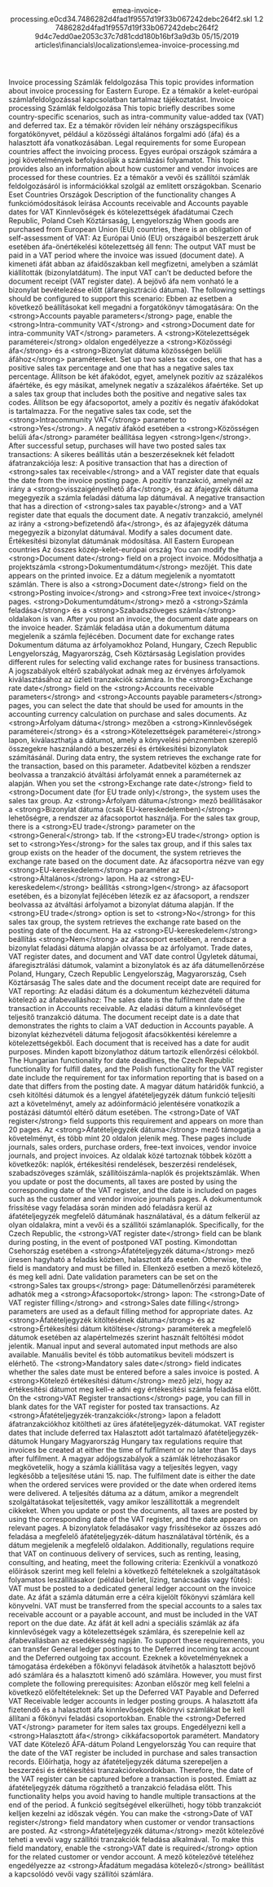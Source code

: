 <?xml version="1.0" encoding="UTF-8"?>
<xliff xmlns:logoport="urn:logoport:xliffeditor:xliff-extras:1.0" xmlns:xsi="http://www.w3.org/2001/XMLSchema-instance" xmlns="urn:oasis:names:tc:xliff:document:1.2" xmlns:xliffext="urn:microsoft:content:schema:xliffextensions" version="1.2" xsi:schemaLocation="urn:oasis:names:tc:xliff:document:1.2 xliff-core-1.2-transitional.xsd">
  <file datatype="xml" source-language="en-US" original="emea-invoice-processing.md" target-language="hu-HU">
    <header>
      <tool tool-company="Microsoft" tool-version="1.0-7889195" tool-name="mdxliff" tool-id="mdxliff"/>
      <xliffext:skl_file_name>emea-invoice-processing.e0cd34.7486282d4fad1f9557d19f33b067242debc264f2.skl</xliffext:skl_file_name>
      <xliffext:version>1.2</xliffext:version>
      <xliffext:ms.openlocfilehash>7486282d4fad1f9557d19f33b067242debc264f2</xliffext:ms.openlocfilehash>
      <xliffext:ms.sourcegitcommit>9d4c7edd0ae2053c37c7d81cdd180b16bf3a9d3b</xliffext:ms.sourcegitcommit>
      <xliffext:ms.lasthandoff>05/15/2019</xliffext:ms.lasthandoff>
      <xliffext:ms.openlocfilepath>articles\financials\localizations\emea-invoice-processing.md</xliffext:ms.openlocfilepath>
    </header>
    <body>
      <group extype="content" id="content">
        <trans-unit xml:space="preserve" translate="yes" id="101" restype="x-metadata">
          <source>Invoice processing</source>
        <target logoport:matchpercent="101" state="translated" state-qualifier="leveraged-tm">Számlák feldolgozása</target></trans-unit>
        <trans-unit xml:space="preserve" translate="yes" id="102" restype="x-metadata">
          <source>This topic provides information about invoice processing for Eastern Europe.</source>
        <target logoport:matchpercent="101" state="translated" state-qualifier="leveraged-tm">Ez a témakör a kelet-európai számlafeldolgozással kapcsolatban tartalmaz tájékoztatást.</target></trans-unit>
        <trans-unit xml:space="preserve" translate="yes" id="103">
          <source>Invoice processing</source>
        <target logoport:matchpercent="101" state="translated" state-qualifier="leveraged-tm">Számlák feldolgozása</target></trans-unit>
        <trans-unit xml:space="preserve" translate="yes" id="104">
          <source>This topic briefly describes some country-specific scenarios, such as intra-community value-added tax (VAT) and deferred tax.</source>
        <target logoport:matchpercent="101" state="translated" state-qualifier="leveraged-tm">Ez a témakör röviden leír néhány országspecifikus forgatókönyvet, például a közösségi általános forgalmi adó (áfa) és a halasztott áfa vonatkozásában.</target></trans-unit>
        <trans-unit xml:space="preserve" translate="yes" id="105">
          <source>Legal requirements for some European countries affect the invoicing process.</source>
        <target logoport:matchpercent="101" state="translated" state-qualifier="leveraged-tm">Egyes európai országok számára a jogi követelmények befolyásolják a számlázási folyamatot.</target></trans-unit>
        <trans-unit xml:space="preserve" translate="yes" id="106">
          <source>This topic provides also an information about how customer and vendor invoices are processed for these countries.</source>
        <target logoport:matchpercent="101" state="translated" state-qualifier="leveraged-tm">Ez a témakör a vevői és szállítói számlák feldolgozásáról is információkkal szolgál az említett országokban.</target></trans-unit>
        <trans-unit xml:space="preserve" translate="yes" id="107">
          <source>Scenario</source>
        <target logoport:matchpercent="101" state="translated" state-qualifier="leveraged-tm">Eset</target></trans-unit>
        <trans-unit xml:space="preserve" translate="yes" id="108">
          <source>Countries</source>
        <target logoport:matchpercent="101" state="translated" state-qualifier="leveraged-tm">Országok</target></trans-unit>
        <trans-unit xml:space="preserve" translate="yes" id="109">
          <source>Description of the functionality changes</source>
        <target logoport:matchpercent="101" state="translated" state-qualifier="leveraged-tm">A funkciómódosítások leírása</target></trans-unit>
        <trans-unit xml:space="preserve" translate="yes" id="110">
          <source>Accounts receivable and Accounts payable dates for VAT</source>
        <target logoport:matchpercent="101" state="translated" state-qualifier="leveraged-tm"> Kinnlevőségek és kötelezettségek áfadátumai</target></trans-unit>
        <trans-unit xml:space="preserve" translate="yes" id="111">
          <source>Czech Republic, Poland</source>
        <target logoport:matchpercent="101" state="translated" state-qualifier="leveraged-tm">Cseh Köztársaság, Lengyelország</target></trans-unit>
        <trans-unit xml:space="preserve" translate="yes" id="112">
          <source>When goods are purchased from European Union (EU) countries, there is an obligation of self-assessment of VAT:</source>
        <target logoport:matchpercent="101" state="translated" state-qualifier="leveraged-tm">Az Európai Unió (EU) országaiból beszerzett áruk esetében áfa-önértékelési kötelezettség áll fenn:</target></trans-unit>
        <trans-unit xml:space="preserve" translate="yes" id="113">
          <source>The output VAT must be paid in a VAT period where the invoice was issued (document date).</source>
        <target logoport:matchpercent="101" state="translated" state-qualifier="leveraged-tm">A kimeneti áfát abban az áfaidőszakban kell megfizetni, amelyben a számlát kiállították (bizonylatdátum).</target></trans-unit>
        <trans-unit xml:space="preserve" translate="yes" id="114">
          <source>The input VAT can’t be deducted before the document receipt (VAT register date).</source>
        <target logoport:matchpercent="101" state="translated" state-qualifier="leveraged-tm">A bejövő áfa nem vonható le a bizonylat bevételezése előtt (áfaregisztráció dátuma).</target></trans-unit>
        <trans-unit xml:space="preserve" translate="yes" id="115">
          <source>The following settings should be configured to support this scenario:</source>
        <target logoport:matchpercent="101" state="translated" state-qualifier="leveraged-tm">Ebben az esetben a következő beállításokat kell megadni a forgatókönyv támogatására:</target></trans-unit>
        <trans-unit xml:space="preserve" translate="yes" id="116">
          <source>On the <bpt id="p1">&lt;strong&gt;</bpt>Accounts payable parameters<ept id="p1">&lt;/strong&gt;</ept> page, enable the <bpt id="p2">&lt;strong&gt;</bpt>Intra-community VAT<ept id="p2">&lt;/strong&gt;</ept> and <bpt id="p3">&lt;strong&gt;</bpt>Document date for intra-community VAT<ept id="p3">&lt;/strong&gt;</ept> parameters.</source>
        <target logoport:matchpercent="101" state="translated" state-qualifier="leveraged-tm">A <bpt id="p1">&lt;strong&gt;</bpt>Kötelezettségek paraméterei<ept id="p1">&lt;/strong&gt;</ept> oldalon engedélyezze a <bpt id="p2">&lt;strong&gt;</bpt>Közösségi áfa<ept id="p2">&lt;/strong&gt;</ept> és a <bpt id="p3">&lt;strong&gt;</bpt>Bizonylat dátuma közösségen belüli áfához<ept id="p3">&lt;/strong&gt;</ept> paramétereket.</target></trans-unit>
        <trans-unit xml:space="preserve" translate="yes" id="117">
          <source>Set up two sales tax codes, one that has a positive sales tax percentage and one that has a negative sales tax percentage.</source>
        <target logoport:matchpercent="101" state="translated" state-qualifier="leveraged-tm">Állítson be két áfakódot, egyet, amelynek pozitív az százalékos áfaértéke, és egy másikat, amelynek negatív a százalékos áfaértéke.</target></trans-unit>
        <trans-unit xml:space="preserve" translate="yes" id="118">
          <source>Set up a sales tax group that includes both the positive and negative sales tax codes.</source>
        <target logoport:matchpercent="101" state="translated" state-qualifier="leveraged-tm">Állítson be egy áfacsoportot, amely a pozitív és negatív áfakódokat is tartalmazza.</target></trans-unit>
        <trans-unit xml:space="preserve" translate="yes" id="119">
          <source>For the negative sales tax code, set the <bpt id="p1">&lt;strong&gt;</bpt>Intracommunity VAT<ept id="p1">&lt;/strong&gt;</ept> parameter to <bpt id="p2">&lt;strong&gt;</bpt>Yes<ept id="p2">&lt;/strong&gt;</ept>.</source>
        <target logoport:matchpercent="101" state="translated" state-qualifier="leveraged-tm">A negatív áfakód esetében a <bpt id="p1">&lt;strong&gt;</bpt>Közösségen belüli áfa<ept id="p1">&lt;/strong&gt;</ept> paraméter beállítása legyen <bpt id="p2">&lt;strong&gt;</bpt>Igen<ept id="p2">&lt;/strong&gt;</ept>.</target></trans-unit>
        <trans-unit xml:space="preserve" translate="yes" id="120">
          <source>After successful setup, purchases will have two posted sales tax transactions:</source>
        <target logoport:matchpercent="101" state="translated" state-qualifier="leveraged-tm">A sikeres beállítás után a beszerzéseknek két feladott áfatranzakciója lesz:</target></trans-unit>
        <trans-unit xml:space="preserve" translate="yes" id="121">
          <source>A positive transaction that has a direction of <bpt id="p1">&lt;strong&gt;</bpt>sales tax receivable<ept id="p1">&lt;/strong&gt;</ept> and a VAT register date that equals the date from the invoice posting page.</source>
        <target logoport:matchpercent="101" state="translated" state-qualifier="leveraged-tm">A pozitív tranzakció, amelynél az irány a <bpt id="p1">&lt;strong&gt;</bpt>visszaigényelhető áfa<ept id="p1">&lt;/strong&gt;</ept>, és az áfajegyzék dátuma megegyezik a számla feladási dátuma lap dátumával.</target></trans-unit>
        <trans-unit xml:space="preserve" translate="yes" id="122">
          <source>A negative transaction that has a direction of <bpt id="p1">&lt;strong&gt;</bpt>sales tax payable<ept id="p1">&lt;/strong&gt;</ept> and a VAT register date that equals the document date.</source>
        <target logoport:matchpercent="101" state="translated" state-qualifier="leveraged-tm">A negatív tranzakció, amelynél az irány a <bpt id="p1">&lt;strong&gt;</bpt>befizetendő áfa<ept id="p1">&lt;/strong&gt;</ept>, és az áfajegyzék dátuma megegyezik a bizonylat dátumával.</target></trans-unit>
        <trans-unit xml:space="preserve" translate="yes" id="123">
          <source>Modify a sales document date.</source>
        <target logoport:matchpercent="101" state="translated" state-qualifier="leveraged-tm">Értékesítési bizonylat dátumának módosítása.</target></trans-unit>
        <trans-unit xml:space="preserve" translate="yes" id="124">
          <source>All Eastern European countries</source>
        <target logoport:matchpercent="101" state="translated" state-qualifier="leveraged-tm">Az összes közép-kelet-európai ország</target></trans-unit>
        <trans-unit xml:space="preserve" translate="yes" id="125">
          <source>You can modify the <bpt id="p1">&lt;strong&gt;</bpt>Document date<ept id="p1">&lt;/strong&gt;</ept> field on a project invoice.</source>
        <target logoport:matchpercent="101" state="translated" state-qualifier="leveraged-tm">Módosíthatja a projektszámla <bpt id="p1">&lt;strong&gt;</bpt>Dokumentumdátum<ept id="p1">&lt;/strong&gt;</ept> mezőjét.</target></trans-unit>
        <trans-unit xml:space="preserve" translate="yes" id="126">
          <source>This date appears on the printed invoice.</source>
        <target logoport:matchpercent="101" state="translated" state-qualifier="leveraged-tm">Ez a dátum megjelenik a nyomtatott számlán.</target></trans-unit>
        <trans-unit xml:space="preserve" translate="yes" id="127">
          <source>There is also a <bpt id="p1">&lt;strong&gt;</bpt>Document date<ept id="p1">&lt;/strong&gt;</ept> field on the <bpt id="p2">&lt;strong&gt;</bpt>Posting invoice<ept id="p2">&lt;/strong&gt;</ept> and <bpt id="p3">&lt;strong&gt;</bpt>Free text invoice<ept id="p3">&lt;/strong&gt;</ept> pages.</source>
        <target logoport:matchpercent="101" state="translated" state-qualifier="leveraged-tm"><bpt id="p1">&lt;strong&gt;</bpt>Dokumentumdátum<ept id="p1">&lt;/strong&gt;</ept> mező a <bpt id="p2">&lt;strong&gt;</bpt>Számla feladása<ept id="p2">&lt;/strong&gt;</ept> és a <bpt id="p3">&lt;strong&gt;</bpt>Szabadszöveges számla<ept id="p3">&lt;/strong&gt;</ept> oldalakon is van.</target></trans-unit>
        <trans-unit xml:space="preserve" translate="yes" id="128">
          <source>After you post an invoice, the document date appears on the invoice header.</source>
        <target logoport:matchpercent="101" state="translated" state-qualifier="leveraged-tm">Számlák feladása után a dokumentum dátuma megjelenik a számla fejlécében.</target></trans-unit>
        <trans-unit xml:space="preserve" translate="yes" id="129">
          <source>Document date for exchange rates</source>
        <target logoport:matchpercent="101" state="translated" state-qualifier="leveraged-tm">Dokumentum dátuma az árfolyamokhoz</target></trans-unit>
        <trans-unit xml:space="preserve" translate="yes" id="130">
          <source>Poland, Hungary, Czech Republic</source>
        <target logoport:matchpercent="101" state="translated" state-qualifier="leveraged-tm">Lengyelország, Magyarország, Cseh Köztársaság</target></trans-unit>
        <trans-unit xml:space="preserve" translate="yes" id="131">
          <source>Legislation provides different rules for selecting valid exchange rates for business transactions.</source>
        <target logoport:matchpercent="101" state="translated" state-qualifier="leveraged-tm">A jogszabályok eltérő szabályokat adnak meg az érvényes árfolyamok kiválasztásához az üzleti tranzakciók számára.</target></trans-unit>
        <trans-unit xml:space="preserve" translate="yes" id="132">
          <source>In the <bpt id="p1">&lt;strong&gt;</bpt>Exchange rate date<ept id="p1">&lt;/strong&gt;</ept> field on the <bpt id="p2">&lt;strong&gt;</bpt>Accounts receivable parameters<ept id="p2">&lt;/strong&gt;</ept> and <bpt id="p3">&lt;strong&gt;</bpt>Accounts payable parameters<ept id="p3">&lt;/strong&gt;</ept> pages, you can select the date that should be used for amounts in the accounting currency calculation on purchase and sales documents.</source>
        <target logoport:matchpercent="101" state="translated" state-qualifier="leveraged-tm">Az <bpt id="p1">&lt;strong&gt;</bpt>Árfolyam dátuma<ept id="p1">&lt;/strong&gt;</ept> mezőben a <bpt id="p2">&lt;strong&gt;</bpt>Kinnlevőségek paraméterei<ept id="p2">&lt;/strong&gt;</ept> és a <bpt id="p3">&lt;strong&gt;</bpt>Kötelezettségek paraméterei<ept id="p3">&lt;/strong&gt;</ept> lapon, kiválaszthatja a dátumot, amely a könyvelési pénznemben szereplő összegekre használandó a beszerzési és értékesítési bizonylatok számításánál.</target></trans-unit>
        <trans-unit xml:space="preserve" translate="yes" id="133">
          <source>During data entry, the system retrieves the exchange rate for the transaction, based on this parameter.</source>
        <target logoport:matchpercent="101" state="translated" state-qualifier="leveraged-tm">Adatbevitel közben a rendszer beolvassa a tranzakció átváltási árfolyamát ennek a paraméternek az alapján.</target></trans-unit>
        <trans-unit xml:space="preserve" translate="yes" id="134">
          <source>When you set the <bpt id="p1">&lt;strong&gt;</bpt>Exchange rate date<ept id="p1">&lt;/strong&gt;</ept> field to <bpt id="p2">&lt;strong&gt;</bpt>Document date (for EU trade only)<ept id="p2">&lt;/strong&gt;</ept>, the system uses the sales tax group.</source>
        <target logoport:matchpercent="101" state="translated" state-qualifier="leveraged-tm">Az <bpt id="p1">&lt;strong&gt;</bpt>Árfolyam dátuma<ept id="p1">&lt;/strong&gt;</ept> mező beállításakor a <bpt id="p2">&lt;strong&gt;</bpt>Bizonylat dátuma (csak EU-kereskedelemben)<ept id="p2">&lt;/strong&gt;</ept> lehetőségre, a rendszer az áfacsoportot használja.</target></trans-unit>
        <trans-unit xml:space="preserve" translate="yes" id="135">
          <source>For the sales tax group, there is a <bpt id="p1">&lt;strong&gt;</bpt>EU trade<ept id="p1">&lt;/strong&gt;</ept> parameter on the <bpt id="p2">&lt;strong&gt;</bpt>General<ept id="p2">&lt;/strong&gt;</ept> tab. If the <bpt id="p3">&lt;strong&gt;</bpt>EU trade<ept id="p3">&lt;/strong&gt;</ept> option is set to <bpt id="p4">&lt;strong&gt;</bpt>Yes<ept id="p4">&lt;/strong&gt;</ept> for the sales tax group, and if this sales tax group exists on the header of the document, the system retrieves the exchange rate based on the document date.</source>
        <target logoport:matchpercent="101" state="translated" state-qualifier="leveraged-tm">Az áfacsoportra nézve van egy <bpt id="p1">&lt;strong&gt;</bpt>EU-kereskedelem<ept id="p1">&lt;/strong&gt;</ept> paraméter az <bpt id="p2">&lt;strong&gt;</bpt>Általános<ept id="p2">&lt;/strong&gt;</ept> lapon. Ha az <bpt id="p3">&lt;strong&gt;</bpt>EU-kereskedelem<ept id="p3">&lt;/strong&gt;</ept> beállítás <bpt id="p4">&lt;strong&gt;</bpt>Igen<ept id="p4">&lt;/strong&gt;</ept> az áfacsoport esetében, és a bizonylat fejlécében létezik ez az áfacsoport, a rendszer beolvassa az átváltási árfolyamot a bizonylat dátuma alapján.</target></trans-unit>
        <trans-unit xml:space="preserve" translate="yes" id="136">
          <source>If the <bpt id="p1">&lt;strong&gt;</bpt>EU trade<ept id="p1">&lt;/strong&gt;</ept> option is set to <bpt id="p2">&lt;strong&gt;</bpt>No<ept id="p2">&lt;/strong&gt;</ept> for this sales tax group, the system retrieves the exchange rate based on the posting date of the document.</source>
        <target logoport:matchpercent="101" state="translated" state-qualifier="leveraged-tm">Ha az <bpt id="p1">&lt;strong&gt;</bpt>EU-kereskedelem<ept id="p1">&lt;/strong&gt;</ept> beállítás <bpt id="p2">&lt;strong&gt;</bpt>Nem<ept id="p2">&lt;/strong&gt;</ept> az áfacsoport esetében, a rendszer a bizonylat feladási dátuma alapján olvassa be az árfolyamot.</target></trans-unit>
        <trans-unit xml:space="preserve" translate="yes" id="137">
          <source>Trade dates, VAT register dates, and document and VAT date control</source>
        <target logoport:matchpercent="101" state="translated" state-qualifier="leveraged-tm">Ügyletek dátumai, áfaregisztrálási dátumok, valamint a bizonylatok és az áfa dátumellenőrzése</target></trans-unit>
        <trans-unit xml:space="preserve" translate="yes" id="138">
          <source>Poland, Hungary, Czech Republic</source>
        <target logoport:matchpercent="101" state="translated" state-qualifier="leveraged-tm">Lengyelország, Magyarország, Cseh Köztársaság</target></trans-unit>
        <trans-unit xml:space="preserve" translate="yes" id="139">
          <source>The sales date and the document receipt date are required for VAT reporting:</source>
        <target logoport:matchpercent="101" state="translated" state-qualifier="leveraged-tm">Az eladási dátum és a dokumentum kézhezvételi dátuma kötelező az áfabevalláshoz:</target></trans-unit>
        <trans-unit xml:space="preserve" translate="yes" id="140">
          <source>The sales date is the fulfilment date of the transaction in Accounts receivable.</source>
        <target logoport:matchpercent="101" state="translated" state-qualifier="leveraged-tm">Az eladási dátum a kinnlevőséget teljesítő tranzakció dátuma.</target></trans-unit>
        <trans-unit xml:space="preserve" translate="yes" id="141">
          <source>The document receipt date is a date that demonstrates the rights to claim a VAT deduction in Accounts payable.</source>
        <target logoport:matchpercent="101" state="translated" state-qualifier="leveraged-tm">A bizonylat kézhezvételi dátuma feljogosít áfacsökkentési kérelemre a kötelezettségekből.</target></trans-unit>
        <trans-unit xml:space="preserve" translate="yes" id="142">
          <source>Each document that is received has a date for audit purposes.</source>
        <target logoport:matchpercent="101" state="translated" state-qualifier="leveraged-tm">Minden kapott bizonylathoz dátum tartozik ellenőrzési célokból.</target></trans-unit>
        <trans-unit xml:space="preserve" translate="yes" id="143">
          <source>The Hungarian functionality for date deadlines, the Czech Republic functionality for fulfill dates, and the Polish functionality for the VAT register date include the requirement for tax information reporting that is based on a date that differs from the posting date.</source>
        <target logoport:matchpercent="101" state="translated" state-qualifier="leveraged-tm">A magyar dátum határidők funkció, a cseh kitöltési dátumok és a lengyel áfatételjegyzék dátum funkció teljesíti azt a követelményt, amely az adóinformáció jelentésére vonatkozik a postázási dátumtól eltérő dátum esetében.</target></trans-unit>
        <trans-unit xml:space="preserve" translate="yes" id="144">
          <source>The <bpt id="p1">&lt;strong&gt;</bpt>Date of VAT register<ept id="p1">&lt;/strong&gt;</ept> field supports this requirement and appears on more than 20 pages.</source>
        <target logoport:matchpercent="101" state="translated" state-qualifier="leveraged-tm">Az <bpt id="p1">&lt;strong&gt;</bpt>Áfatételjegyzék dátuma<ept id="p1">&lt;/strong&gt;</ept> mező támogatja a követelményt, és több mint 20 oldalon jelenik meg.</target></trans-unit>
        <trans-unit xml:space="preserve" translate="yes" id="145">
          <source>These pages include journals, sales orders, purchase orders, free-text invoices, vendor invoice journals, and project invoices.</source>
        <target logoport:matchpercent="101" state="translated" state-qualifier="leveraged-tm">Az oldalak közé tartoznak többek között a következők: naplók, értékesítési rendelések, beszerzési rendelések, szabadszöveges számlák, szállítóiszámla-naplók és projektszámlák.</target></trans-unit>
        <trans-unit xml:space="preserve" translate="yes" id="146">
          <source>When you update or post the documents, all taxes are posted by using the corresponding date of the VAT register, and the date is included on pages such as the customer and vendor invoice journals pages.</source>
        <target logoport:matchpercent="101" state="translated" state-qualifier="leveraged-tm">A dokumentumok frissítése vagy feladása során minden adó feladásra kerül az áfatételjegyzék megfelelő dátumának használatával, és a dátum felkerül az olyan oldalakra, mint a vevői és a szállítói számlanaplók.</target></trans-unit>
        <trans-unit xml:space="preserve" translate="yes" id="147">
          <source>Specifically, for the Czech Republic, the <bpt id="p1">&lt;strong&gt;</bpt>VAT register date<ept id="p1">&lt;/strong&gt;</ept> field can be blank during posting, in the event of postponed VAT posting.</source>
        <target logoport:matchpercent="101" state="translated" state-qualifier="leveraged-tm">Kimondottan Csehország esetében a <bpt id="p1">&lt;strong&gt;</bpt>Áfatételjegyzék dátuma<ept id="p1">&lt;/strong&gt;</ept> mező üresen hagyható a feladás közben, halasztott áfa esetén.</target></trans-unit>
        <trans-unit xml:space="preserve" translate="yes" id="148">
          <source>Otherwise, the field is mandatory and must be filled in.</source>
        <target logoport:matchpercent="101" state="translated" state-qualifier="leveraged-tm">Ellenkező esetben a mező kötelező, és meg kell adni.</target></trans-unit>
        <trans-unit xml:space="preserve" translate="yes" id="149">
          <source>Date validation parameters can be set on the <bpt id="p1">&lt;strong&gt;</bpt>Sales tax groups<ept id="p1">&lt;/strong&gt;</ept> page:</source>
        <target logoport:matchpercent="101" state="translated" state-qualifier="leveraged-tm">Dátumellenőrzési paraméterek adhatók meg a <bpt id="p1">&lt;strong&gt;</bpt>Áfacsoportok<ept id="p1">&lt;/strong&gt;</ept> lapon:</target></trans-unit>
        <trans-unit xml:space="preserve" translate="yes" id="150">
          <source>The <bpt id="p1">&lt;strong&gt;</bpt>Date of VAT register filling<ept id="p1">&lt;/strong&gt;</ept> and <bpt id="p2">&lt;strong&gt;</bpt>Sales date filling<ept id="p2">&lt;/strong&gt;</ept> parameters are used as a default filling method for appropriate dates.</source>
        <target logoport:matchpercent="101" state="translated" state-qualifier="leveraged-tm">Az <bpt id="p1">&lt;strong&gt;</bpt>Áfatételjegyzék kitöltésének dátuma<ept id="p1">&lt;/strong&gt;</ept> és az <bpt id="p2">&lt;strong&gt;</bpt>Értékesítési dátum kitöltése<ept id="p2">&lt;/strong&gt;</ept> paraméterek a megfelelő dátumok esetében az alapértelmezés szerint használt feltöltési módot jelentik.</target></trans-unit>
        <trans-unit xml:space="preserve" translate="yes" id="151">
          <source>Manual input and several automated input methods are also available.</source>
        <target logoport:matchpercent="101" state="translated" state-qualifier="leveraged-tm">Manuális bevitel és több automatikus beviteli módszert is elérhető.</target></trans-unit>
        <trans-unit xml:space="preserve" translate="yes" id="152">
          <source>The <bpt id="p1">&lt;strong&gt;</bpt>Mandatory sales date<ept id="p1">&lt;/strong&gt;</ept> field indicates whether the sales date must be entered before a sales invoice is posted.</source>
        <target logoport:matchpercent="101" state="translated" state-qualifier="leveraged-tm">A <bpt id="p1">&lt;strong&gt;</bpt>Kötelező értékesítési dátum<ept id="p1">&lt;/strong&gt;</ept> mező jelzi, hogy az értékesítési dátumot meg kell-e adni egy értékesítési számla feladása előtt.</target></trans-unit>
        <trans-unit xml:space="preserve" translate="yes" id="153">
          <source>On the <bpt id="p1">&lt;strong&gt;</bpt>VAT Register transactions<ept id="p1">&lt;/strong&gt;</ept> page, you can fill in blank dates for the VAT register for posted tax transactions.</source>
        <target logoport:matchpercent="101" state="translated" state-qualifier="leveraged-tm">Az <bpt id="p1">&lt;strong&gt;</bpt>Áfatételjegyzék-tranzakciók<ept id="p1">&lt;/strong&gt;</ept> lapon a feladott áfatranzakciókhoz kitöltheti az üres áfatételjegyzék-dátumokat.</target></trans-unit>
        <trans-unit xml:space="preserve" translate="yes" id="154">
          <source>VAT register dates that include deferred tax</source>
        <target logoport:matchpercent="101" state="translated" state-qualifier="leveraged-tm">Halasztott adót tartalmazó áfatételjegyzék-dátumok</target></trans-unit>
        <trans-unit xml:space="preserve" translate="yes" id="155">
          <source>Hungary</source>
        <target logoport:matchpercent="101" state="translated" state-qualifier="leveraged-tm">Magyarország</target></trans-unit>
        <trans-unit xml:space="preserve" translate="yes" id="156">
          <source>Hungary tax regulations require that invoices be created at either the time of fulfilment or no later than 15 days after fulfilment.</source>
        <target logoport:matchpercent="101" state="translated" state-qualifier="leveraged-tm">A magyar adójogszabályok a számlák létrehozásakor megkövetelik, hogy a számla kiállítása vagy a teljesítés legyen, vagy legkésőbb a teljesítése utáni 15. nap.</target></trans-unit>
        <trans-unit xml:space="preserve" translate="yes" id="157">
          <source>The fulfilment date is either the date when the ordered services were provided or the date when ordered items were delivered.</source>
        <target logoport:matchpercent="101" state="translated" state-qualifier="leveraged-tm">A teljesítés dátuma az a dátum, amikor a megrendelt szolgáltatásokat teljesítették, vagy amikor leszállították a megrendelt cikkeket.</target></trans-unit>
        <trans-unit xml:space="preserve" translate="yes" id="158">
          <source>When you update or post the documents, all taxes are posted by using the corresponding date of the VAT register, and the date appears on relevant pages.</source>
        <target logoport:matchpercent="101" state="translated" state-qualifier="leveraged-tm">A bizonylatok feladásakor vagy frissítésekor az összes adó feladása a megfelelő áfatételjegyzék-dátum használatával történik, és a dátum megjelenik a megfelelő oldalakon.</target></trans-unit>
        <trans-unit xml:space="preserve" translate="yes" id="159">
          <source>Additionally, regulations require that VAT on continuous delivery of services, such as renting, leasing, consulting, and heating, meet the following criteria:</source>
        <target logoport:matchpercent="101" state="translated" state-qualifier="leveraged-tm">Ezenkívül a vonatkozó előírások szerint meg kell felelni a következő feltételeknek a szolgáltatások folyamatos leszállításakor (például bérlet, lízing, tanácsadás vagy fűtés):</target></trans-unit>
        <trans-unit xml:space="preserve" translate="yes" id="160">
          <source>VAT must be posted to a dedicated general ledger account on the invoice date.</source>
        <target logoport:matchpercent="101" state="translated" state-qualifier="leveraged-tm">Az áfát a számla dátumán erre a célra kijelölt főkönyvi számlára kell könyvelni.</target></trans-unit>
        <trans-unit xml:space="preserve" translate="yes" id="161">
          <source>VAT must be transferred from the special accounts to a sales tax receivable account or a payable account, and must be included in the VAT report on the due date.</source>
        <target logoport:matchpercent="101" state="translated" state-qualifier="leveraged-tm">Az áfát át kell adni a speciális számlák az áfa kinnlevőségek vagy a kötelezettségek számlára, és szerepelnie kell az áfabevallásban az esedékesség napján.</target></trans-unit>
        <trans-unit xml:space="preserve" translate="yes" id="162">
          <source>To support these requirements, you can transfer General ledger postings to the Deferred incoming tax account and the Deferred outgoing tax account.</source>
        <target logoport:matchpercent="101" state="translated" state-qualifier="leveraged-tm">Ezeknek a követelményeknek a támogatása érdekében a főkönyvi feladások átvihetők a halasztott bejövő adó számlára és a halasztott kimenő adó számlára.</target></trans-unit>
        <trans-unit xml:space="preserve" translate="yes" id="163">
          <source>However, you must first complete the following prerequisites:</source>
        <target logoport:matchpercent="101" state="translated" state-qualifier="leveraged-tm">Azonban először meg kell felelni a következő előfeltételeknek:</target></trans-unit>
        <trans-unit xml:space="preserve" translate="yes" id="164">
          <source>Set up the Deferred VAT Payable and Deferred VAT Receivable ledger accounts in ledger posting groups.</source>
        <target logoport:matchpercent="101" state="translated" state-qualifier="leveraged-tm">A halasztott áfa fizetendő és a halasztott áfa kinnlevőségek főkönyvi számlákat be kell állítani a főkönyvi feladási csoportokban.</target></trans-unit>
        <trans-unit xml:space="preserve" translate="yes" id="165">
          <source>Enable the <bpt id="p1">&lt;strong&gt;</bpt>Deferred VAT<ept id="p1">&lt;/strong&gt;</ept> parameter for item sales tax groups.</source>
        <target logoport:matchpercent="101" state="translated" state-qualifier="leveraged-tm">Engedélyezni kell a <bpt id="p1">&lt;strong&gt;</bpt>Halasztott áfa<ept id="p1">&lt;/strong&gt;</ept> cikkáfacsoportok paramétert.</target></trans-unit>
        <trans-unit xml:space="preserve" translate="yes" id="166">
          <source>Mandatory VAT date</source>
        <target logoport:matchpercent="101" state="translated" state-qualifier="leveraged-tm"> Kötelező ÁFA-dátum</target></trans-unit>
        <trans-unit xml:space="preserve" translate="yes" id="167">
          <source>Poland</source>
        <target logoport:matchpercent="101" state="translated" state-qualifier="leveraged-tm">Lengyelország</target></trans-unit>
        <trans-unit xml:space="preserve" translate="yes" id="168">
          <source>You can require that the date of the VAT register be included in purchase and sales transaction records.</source>
        <target logoport:matchpercent="101" state="translated" state-qualifier="leveraged-tm">Előírhatja, hogy az áfatételjegyzék dátuma szerepeljen a beszerzési és értékesítési tranzakciórekordokban.</target></trans-unit>
        <trans-unit xml:space="preserve" translate="yes" id="169">
          <source>Therefore, the date of the VAT register can be captured before a transaction is posted.</source>
        <target logoport:matchpercent="101" state="translated" state-qualifier="leveraged-tm">Emiatt az áfatételjegyzék dátuma rögzíthető a tranzakció feladása előtt.</target></trans-unit>
        <trans-unit xml:space="preserve" translate="yes" id="170">
          <source>This functionality helps you avoid having to handle multiple transactions at the end of the period.</source>
        <target logoport:matchpercent="101" state="translated" state-qualifier="leveraged-tm">A funkció segítségével elkerülheti, hogy több tranzakciót kelljen kezelni az időszak végén.</target></trans-unit>
        <trans-unit xml:space="preserve" translate="yes" id="171">
          <source>You can make the <bpt id="p1">&lt;strong&gt;</bpt>Date of VAT register<ept id="p1">&lt;/strong&gt;</ept> field mandatory when customer or vendor transactions are posted.</source>
        <target logoport:matchpercent="101" state="translated" state-qualifier="leveraged-tm">Az <bpt id="p1">&lt;strong&gt;</bpt>Áfatételjegyzék dátuma<ept id="p1">&lt;/strong&gt;</ept> mezőt kötelezővé teheti a vevői vagy szállítói tranzakciók feladása alkalmával.</target></trans-unit>
        <trans-unit xml:space="preserve" translate="yes" id="172">
          <source>To make this field mandatory, enable the <bpt id="p1">&lt;strong&gt;</bpt>VAT date is required<ept id="p1">&lt;/strong&gt;</ept> option for the related customer or vendor account.</source>
        <target logoport:matchpercent="101" state="translated" state-qualifier="leveraged-tm">A mező kötelezővé tételéhez engedélyezze az <bpt id="p1">&lt;strong&gt;</bpt>Áfadátum megadása kötelező<ept id="p1">&lt;/strong&gt;</ept> beállítást a kapcsolódó vevői vagy szállítói számlára.</target></trans-unit>
      </group>
    </body>
  </file>
</xliff>